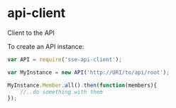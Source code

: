 # api-client
Client to the API


To create an API instance:

```javascript
var API = require('sse-api-client');

var MyInstance = new API('http://URI/to/api/root');

MyInstance.Member.all().then(function(members){
    //..do something with them
});
```